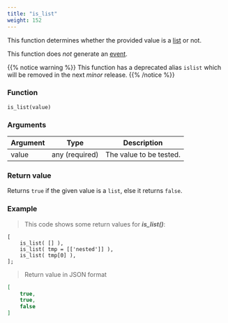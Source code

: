 ```yaml
---
title: "is_list"
weight: 152
---
```


This function determines whether the provided value is a [list](../../data-types/list) or not.

This function does *not* generate an [event](../../overview/events).

{{% notice warning %}}
This function has a deprecated alias `islist` which will be removed in the next *minor* release.
{{% /notice %}}

### Function

`is_list(value)`

### Arguments

Argument | Type | Description
-------- | ---- | -----------
value | any (required) | The value to be tested.

### Return value

Returns `true` if the given value is a `list`, else it returns `false`.

### Example

> This code shows some return values for ***is_list()***:

```thingsdb,json_response
[
    is_list( [] ),
    is_list( tmp = [['nested']] ),
    is_list( tmp[0] ),
];
```

> Return value in JSON format

```json
[
    true,
    true,
    false
]
```
